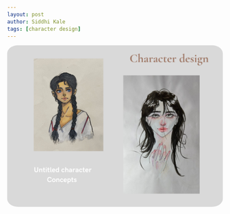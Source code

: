 ```yaml
---
layout: post
author: Siddhi Kale
tags: [character design]
---
```


<img src="/assets/images/portfolio/character-design/7.png" style="border-radius: 5%">
